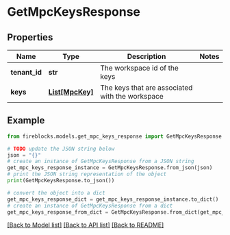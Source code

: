 # GetMpcKeysResponse


## Properties

Name | Type | Description | Notes
------------ | ------------- | ------------- | -------------
**tenant_id** | **str** | The workspace id of the keys | 
**keys** | [**List[MpcKey]**](MpcKey.md) | The keys that are associated with the workspace | 

## Example

```python
from fireblocks.models.get_mpc_keys_response import GetMpcKeysResponse

# TODO update the JSON string below
json = "{}"
# create an instance of GetMpcKeysResponse from a JSON string
get_mpc_keys_response_instance = GetMpcKeysResponse.from_json(json)
# print the JSON string representation of the object
print(GetMpcKeysResponse.to_json())

# convert the object into a dict
get_mpc_keys_response_dict = get_mpc_keys_response_instance.to_dict()
# create an instance of GetMpcKeysResponse from a dict
get_mpc_keys_response_from_dict = GetMpcKeysResponse.from_dict(get_mpc_keys_response_dict)
```
[[Back to Model list]](../README.md#documentation-for-models) [[Back to API list]](../README.md#documentation-for-api-endpoints) [[Back to README]](../README.md)


